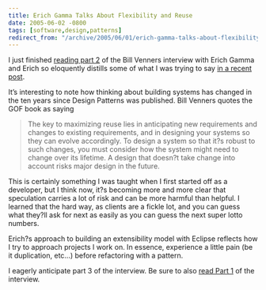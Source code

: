```yaml
---
title: Erich Gamma Talks About Flexibility and Reuse
date: 2005-06-02 -0800
tags: [software,design,patterns]
redirect_from: "/archive/2005/06/01/erich-gamma-talks-about-flexibility-and-reuse.aspx/"
---
```


I just finished [reading part
2](http://www.artima.com/lejava/articles/reuse.html) of the Bill Venners
interview with Erich Gamma and Erich so eloquently distills some of what
I was trying to say [in a recent
post](https://haacked.com/archive/2005/05/31/3935.aspx).

It’s interesting to note how thinking about building systems has changed
in the ten years since Design Patterns was published. Bill Venners
quotes the GOF book as saying

> The key to maximizing reuse lies in anticipating new requirements and
> changes to existing requirements, and in designing your systems so
> they can evolve accordingly. To design a system so that it?s robust to
> such changes, you must consider how the system might need to change
> over its lifetime. A design that doesn?t take change into account
> risks major design in the future.

This is certainly something I was taught when I first started off as a
developer, but I think now, it?s becoming more and more clear that
speculation carries a lot of risk and can be more harmful than helpful.
I learned that the hard way, as clients are a fickle lot, and you can
guess what they?ll ask for next as easily as you can guess the next
super lotto numbers.

Erich?s approach to building an extensibility model with Eclipse
reflects how I try to approach projects I work on. In essence,
experience a little pain (be it duplication, etc...) before refactoring
with a pattern.

I eagerly anticipate part 3 of the interview. Be sure to also [read Part
1](http://www.artima.com/lejava/articles/gammadp.html) of the interview.

